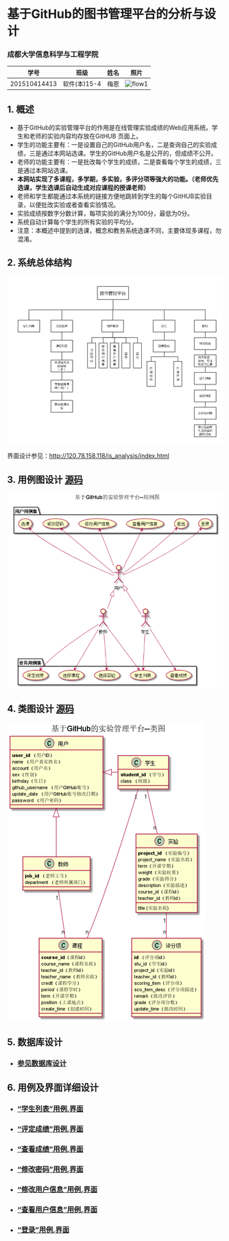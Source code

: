 # 基于GitHub的图书管理平台的分析与设计

### 成都大学信息科学与工程学院

|学号|班级|姓名|照片|
|:-------:|:-------------: | :----------:|:---:|
|201510414413|软件(本)15-4|梅恩|![flow1](../test1/images/default.png)|

## 1. 概述
- 基于GitHub的实验管理平台的作用是在线管理实验成绩的Web应用系统。学生和老师的实验内容均存放在GitHUB
页面上。
- 学生的功能主要有：一是设置自己的GitHub用户名，二是查询自己的实验成绩，三是通过本网站选课。学生的GitHub用户名是公开的，但成绩不公开。
- 老师的功能主要有：一是批改每个学生的成绩，二是查看每个学生的成绩，三是通过本网站选课。
- <b>本网站实现了多课程，多学期，多实验，多评分项等强大的功能。（老师优先选课，学生选课后自动生成对应课程的授课老师）</b>
- 老师和学生都能通过本系统的链接方便地跳转到学生的每个GitHUB实验目录，以便批改实验或者查看实验情况。
- 实验成绩按数字分数计算，每项实验的满分为100分，最低为0分。
- 系统自动计算每个学生的所有实验的平均分。
- 注意：本概述中提到的选课，概念和教务系统选课不同，主要体现多课程，勿混淆。
    
## 2. 系统总体结构
![](./images/bookManageSystem.png)


界面设计参见：http://120.78.158.118/is_analysis/index.html
    
## 3. 用例图设计 [源码](puml/useCase.puml)
![](images/useCase.png)

## 4. 类图设计 [源码](puml/class.puml)
![](images/class.png)

## 5. 数据库设计
- ### [参见数据库设计](database.md)

## 6. 用例及界面详细设计
- ### [“学生列表”用例](./md/学生列表.md),[界面](http://120.78.158.118/is_analysis/index.html)
- ### [“评定成绩”用例](./md/评定成绩.md),[界面](http://120.78.158.118/is_analysis/html/grade.html)
- ### [“查看成绩”用例](./md/查看成绩.md),[界面](http://120.78.158.118/is_analysis/html/showGrade.html)
- ### [“修改密码”用例](./md/修改密码.md),[界面](http://120.78.158.118/is_analysis/html/top.html)
- ### [“修改用户信息”用例](./md/修改用户信息.md),[界面](http://120.78.158.118/is_analysis/html/top.html)
- ### [“查看用户信息”用例](./md/查看用户信息.md),[界面](http://120.78.158.118/is_analysis/html/top.html)
- ### [“登录”用例](./md/登录.md),[界面](http://120.78.158.118/is_analysis/html/login.html)